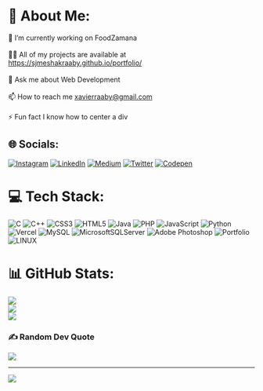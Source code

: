 # 💫 About Me:
🔭 I’m currently working on FoodZamana<br><br>👨‍💻 All of my projects are available at https://sjmeshakraaby.github.io/portfolio/<br><br>💬 Ask me about Web Development<br><br>📫 How to reach me xavierraaby@gmail.com<br><br>⚡ Fun fact I know how to center a div


## 🌐 Socials:
[![Instagram](https://img.shields.io/badge/Instagram-%23E4405F.svg?logo=Instagram&logoColor=white)](https://instagram.com/xavier_raaby) [![LinkedIn](https://img.shields.io/badge/LinkedIn-%230077B5.svg?logo=linkedin&logoColor=white)](https://linkedin.com/in/S.J.MeshakRaaby) [![Medium](https://img.shields.io/badge/Medium-12100E?logo=medium&logoColor=white)](https://medium.com/@Xavierraaby) [![Twitter](https://img.shields.io/badge/Twitter-%231DA1F2.svg?logo=Twitter&logoColor=white)](https://twitter.com/XRaaby) [![Codepen](https://img.shields.io/badge/Codepen-000000?style=for-the-badge&logo=codepen&logoColor=white)](https://codepen.io/xavierraabyx31) 

# 💻 Tech Stack:
![C](https://img.shields.io/badge/c-%2300599C.svg?style=for-the-badge&logo=c&logoColor=white) ![C++](https://img.shields.io/badge/c++-%2300599C.svg?style=for-the-badge&logo=c%2B%2B&logoColor=white) ![CSS3](https://img.shields.io/badge/css3-%231572B6.svg?style=for-the-badge&logo=css3&logoColor=white) ![HTML5](https://img.shields.io/badge/html5-%23E34F26.svg?style=for-the-badge&logo=html5&logoColor=white) ![Java](https://img.shields.io/badge/java-%23ED8B00.svg?style=for-the-badge&logo=java&logoColor=white) ![PHP](https://img.shields.io/badge/php-%23777BB4.svg?style=for-the-badge&logo=php&logoColor=white) ![JavaScript](https://img.shields.io/badge/javascript-%23323330.svg?style=for-the-badge&logo=javascript&logoColor=%23F7DF1E) ![Python](https://img.shields.io/badge/python-3670A0?style=for-the-badge&logo=python&logoColor=ffdd54) ![Vercel](https://img.shields.io/badge/vercel-%23000000.svg?style=for-the-badge&logo=vercel&logoColor=white) ![MySQL](https://img.shields.io/badge/mysql-%2300f.svg?style=for-the-badge&logo=mysql&logoColor=white) ![MicrosoftSQLServer](https://img.shields.io/badge/Microsoft%20SQL%20Sever-CC2927?style=for-the-badge&logo=microsoft%20sql%20server&logoColor=white) ![Adobe Photoshop](https://img.shields.io/badge/adobephotoshop-%2331A8FF.svg?style=for-the-badge&logo=adobephotoshop&logoColor=white) ![Portfolio](https://img.shields.io/badge/Portfolio-%23000000.svg?style=for-the-badge&logo=firefox&logoColor=#FF7139) ![LINUX](https://img.shields.io/badge/Linux-FCC624?style=for-the-badge&logo=linux&logoColor=black)
# 📊 GitHub Stats:
![](https://github-readme-stats.vercel.app/api?username=SJMeshakRaaby&theme=dark&hide_border=false&include_all_commits=true&count_private=true)<br/>
![](https://github-readme-streak-stats.herokuapp.com/?user=SJMeshakRaaby&theme=dark&hide_border=false)<br/>
![](https://github-readme-stats.vercel.app/api/top-langs/?username=SJMeshakRaaby&theme=dark&hide_border=false&include_all_commits=true&count_private=true&layout=compact)

### ✍️ Random Dev Quote
![](https://quotes-github-readme.vercel.app/api?type=horizontal&theme=radical)

---
[![](https://visitcount.itsvg.in/api?id=SJMeshakRaaby&icon=0&color=0)](https://visitcount.itsvg.in)

<!-- Proudly created with GPRM ( https://gprm.itsvg.in ) -->
